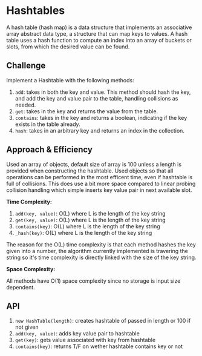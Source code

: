 # Hashtables

A hash table (hash map) is a data structure that implements an associative array abstract data type, a structure that can map keys to values. A hash table uses a hash function to compute an index into an array of buckets or slots, from which the desired value can be found.

## Challenge

Implement a Hashtable with the following methods:

1. `add`: takes in both the key and value. This method should hash the key, and add the key and value pair to the table, handling collisions as needed.
2. `get`: takes in the key and returns the value from the table.
3. `contains`: takes in the key and returns a boolean, indicating if the key exists in the table already.
4. `hash`: takes in an arbitrary key and returns an index in the collection.

## Approach & Efficiency

Used an array of objects, default size of array is 100 unless a length is provided when constructing the hashtable. Used objects so that all operations can be performed in the most efficent time, even if hashtable is full of collisions. This does use a bit more space compared to linear probing collision handling which simple inserts key value pair in next available slot.

**Time Complexity:**

1. `add(key, value)`: O(L) where L is the length of the key string
2. `get(key, value)`: O(L) where L is the length of the key string
3. `contains(key)`: O(L) where L is the length of the key string
4. `_hash(key)`: O(L) where L is the length of the key string

The reason for the O(L) time complexity is that each method hashes the key given into a number, the algorithm currently implemented is travering the string so it's time complexity is directly linked with the size of the key string.

**Space Complexity:**

All methods have O(1) space complexity since no storage is input size dependent.

## API

<!-- Description of each method publicly available in each of your hashtable -->

1. `new HashTable(length)`: creates hashtable of passed in length or 100 if not given
2. `add(key, value)`: adds key value pair to hashtable
3. `get(key)`: gets value associated with key from hashtable
4. `contains(key)`: returns T/F on wether hashtable contains key or not

